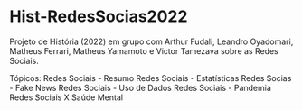 # Hist-RedesSocias2022
Projeto de História (2022) em grupo com Arthur Fudali, Leandro Oyadomari, Matheus Ferrari, Matheus Yamamoto e Victor Tamezava sobre as Redes Sociais.

Tópicos: 
Redes Sociais - Resumo
Redes Sociais - Estatísticas
Redes Socias - Fake News
Redes Sociais - Uso de Dados
Redes Sociais - Pandemia
Redes Sociais X Saúde Mental

